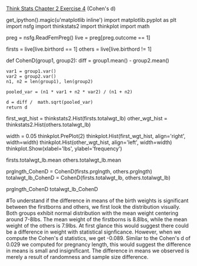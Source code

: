 [Think Stats Chapter 2 Exercise 4](http://greenteapress.com/thinkstats2/html/thinkstats2003.html#toc24) (Cohen's d)

get_ipython().magic(u'matplotlib inline')
import matplotlib.pyplot as plt
import nsfg
import thinkstats2
import thinkplot
import math

preg = nsfg.ReadFemPreg()
live = preg[preg.outcome == 1]

firsts = live[live.birthord == 1]
others = live[live.birthord != 1]

def CohenD(group1, group2):
    diff = group1.mean() - group2.mean()
    
    var1 = group1.var()
    var2 = group2.var()
    n1, n2 = len(group1), len(group2)
    
    pooled_var = (n1 * var1 + n2 * var2) / (n1 + n2)
    
    d = diff /  math.sqrt(pooled_var)
    return d

first_wgt_hist = thinkstats2.Hist(firsts.totalwgt_lb)
other_wgt_hist = thinkstats2.Hist(others.totalwgt_lb)

width = 0.05
thinkplot.PrePlot(2)
thinkplot.Hist(first_wgt_hist, align='right', width=width)
thinkplot.Hist(other_wgt_hist, align='left', width=width)
thinkplot.Show(xlabel='lbs', ylabel='frequency')

firsts.totalwgt_lb.mean
others.totalwgt_lb.mean

prglngth_CohenD = CohenD(firsts.prglngth, others.prglngth)
totalwgt_lb_CohenD = CohenD(firsts.totalwgt_lb, others.totalwgt_lb)

prglngth_CohenD
totalwgt_lb_CohenD

#To understand if the difference in means of the birth weights is significant between the firstborns and others, we first look the distribution visually.  Both groups exhibit normal distribution with the mean weight centering around 7-8lbs.  The mean weight of the firstborns is 8.8lbs, while the mean weight of the others is 7.9lbs.  At first glance this would suggest there could be a difference in weight with statistical signficance.  However, when we compute the Cohen's d statistics, we get -0.089.  Similar to the Cohen's d of 0.029 we computed for pregnancy length, this would suggest the difference in means is small and insignificant.  The difference in means we observed is merely a result of randomness and sample size difference.
